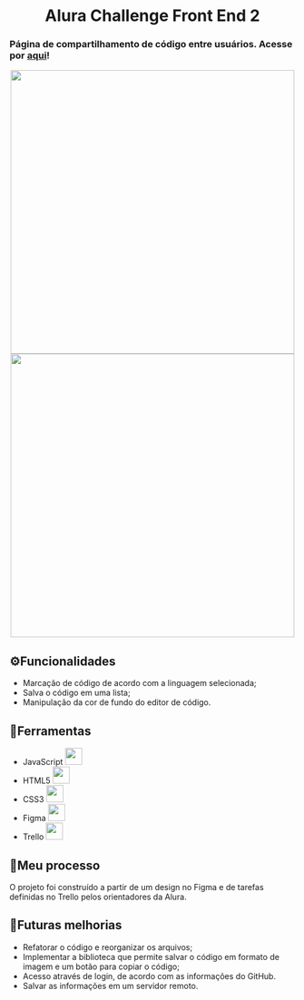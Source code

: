 <h1 align='center'> Alura Challenge Front End 2 </h1>

### Página de compartilhamento de código entre usuários. Acesse por [aqui](https://viniirbr.github.io/alurachallenge/index.html)!

<p align='center'>
<img src='https://user-images.githubusercontent.com/35473934/157559313-d484fbd3-d977-41a0-a4f3-52078cefc749.png' width='500px'>
<img src='https://user-images.githubusercontent.com/35473934/157559322-e4a28d39-b2e7-4387-a1a8-08a1db52a86d.png' width='500px'>
</p>



## ⚙️Funcionalidades

- Marcação de código de acordo com a linguagem selecionada;
- Salva o código em uma lista;
- Manipulação da cor de fundo do editor de código.


## 🔨Ferramentas

- JavaScript <img src="https://cdn.jsdelivr.net/gh/devicons/devicon/icons/javascript/javascript-original.svg" width='30px'/>
- HTML5 <img src="https://cdn.jsdelivr.net/gh/devicons/devicon/icons/html5/html5-original-wordmark.svg" width='30px'/>
- CSS3 <img src="https://cdn.jsdelivr.net/gh/devicons/devicon/icons/css3/css3-original-wordmark.svg" width='30px'/>
- Figma <img src="https://cdn.jsdelivr.net/gh/devicons/devicon/icons/figma/figma-original.svg" width='30px'/>
- Trello <img src="https://cdn.jsdelivr.net/gh/devicons/devicon/icons/trello/trello-plain.svg" width='30px'/>


## 📓Meu processo
O projeto foi construído a partir de um design no Figma e de tarefas definidas no Trello pelos orientadores da Alura. 

## 🚧Futuras melhorias
- Refatorar o código e reorganizar os arquivos;
- Implementar a biblioteca que permite salvar o código em formato de imagem e um botão para copiar o código;
- Acesso através de login, de acordo com as informações do GitHub.
- Salvar as informações em um servidor remoto.
